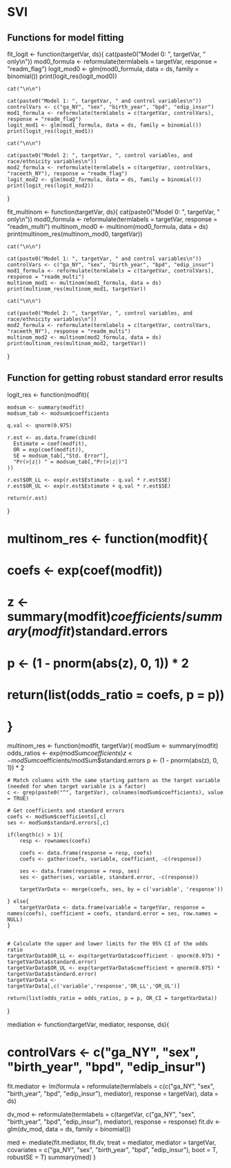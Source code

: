 # SVI
## Functions for model fitting
fit_logit <- function(targetVar, ds){
    cat(paste0("Model 0: ", targetVar, " only\n"))
    mod0_formula <- reformulate(termlabels = targetVar, response = "readm_flag")
    logit_mod0 <- glm(mod0_formula, data = ds, family = binomial())
    print(logit_res(logit_mod0))
    
    cat("\n\n")

    cat(paste0("Model 1: ", targetVar, " and control variables\n"))
    controlVars <- c("ga_NY", "sex", "birth_year", "bpd", "edip_insur")
    mod1_formula <- reformulate(termlabels = c(targetVar, controlVars), response = "readm_flag")
    logit_mod1 <- glm(mod1_formula, data = ds, family = binomial())
    print(logit_res(logit_mod1))

    cat("\n\n")

    cat(paste0("Model 2: ", targetVar, ", control variables, and race/ethnicity variables\n"))
    mod2_formula <- reformulate(termlabels = c(targetVar, controlVars, "raceeth_NY"), response = "readm_flag")
    logit_mod2 <- glm(mod2_formula, data = ds, family = binomial())
    print(logit_res(logit_mod2))
}

fit_multinom <- function(targetVar, ds){
    cat(paste0("Model 0: ", targetVar, " only\n"))
    mod0_formula <- reformulate(termlabels = targetVar, response = "readm_multi")
    multinom_mod0 <- multinom(mod0_formula, data = ds)
    print(multinom_res(multinom_mod0, targetVar))

    cat("\n\n")

    cat(paste0("Model 1: ", targetVar, " and control variables\n"))
    controlVars <- c("ga_NY", "sex", "birth_year", "bpd", "edip_insur")
    mod1_formula <- reformulate(termlabels = c(targetVar, controlVars), response = "readm_multi")
    multinom_mod1 <- multinom(mod1_formula, data = ds)
    print(multinom_res(multinom_mod1, targetVar))

    cat("\n\n")

    cat(paste0("Model 2: ", targetVar, ", control variables, and race/ethnicity variables\n"))
    mod2_formula <- reformulate(termlabels = c(targetVar, controlVars, "raceeth_NY"), response = "readm_multi")
    multinom_mod2 <- multinom(mod2_formula, data = ds)
    print(multinom_res(multinom_mod2, targetVar))
}

## Function for getting robust standard error results
logit_res <- function(modfit){
    
    modsum <- summary(modfit)
    modsum_tab <- modsum$coefficients
    
    q.val <- qnorm(0.975)

    r.est <- as.data.frame(cbind(
      Estimate = coef(modfit),
      OR = exp(coef(modfit)),
      SE = modsum_tab[,"Std. Error"],
      "Pr(>|z|) " = modsum_tab[,"Pr(>|z|)"]
    ))
    
    r.est$OR_LL <- exp(r.est$Estimate - q.val * r.est$SE)
    r.est$OR_UL <- exp(r.est$Estimate + q.val * r.est$SE)

    return(r.est)
}

# multinom_res <- function(modfit){
#   coefs <- exp(coef(modfit))
#   z <- summary(modfit)$coefficients/summary(modfit)$standard.errors
#   p <- (1 - pnorm(abs(z), 0, 1)) * 2
#   
#   
#   return(list(odds_ratio = coefs, p = p))
# }

multinom_res <- function(modfit, targetVar){
    modSum <- summary(modfit)
    odds_ratios <- exp(modSum$coefficients)
    z <- modSum$coefficients/modSum$standard.errors
    p <- (1 - pnorm(abs(z), 0, 1)) * 2
    
    # Match columns with the same starting pattern as the target variable (needed for when target variable is a factor)
    c <- grep(paste0("^", targetVar), colnames(modSum$coefficients), value = TRUE)
    
    # Get coefficients and standard errors
    coefs <- modSum$coefficients[,c]
    ses <- modSum$standard.errors[,c]
    
    if(length(c) > 1){ 
        resp <- rownames(coefs)
        
        coefs <- data.frame(response = resp, coefs)
        coefs <- gather(coefs, variable, coefficient, -c(response))
        
        ses <- data.frame(response = resp, ses)
        ses <- gather(ses, variable, standard.error, -c(response))
        
        targetVarData <- merge(coefs, ses, by = c('variable', 'response'))
        
    } else{
        targetVarData <- data.frame(variable = targetVar, response = names(coefs), coefficient = coefs, standard.error = ses, row.names = NULL)
    }
    
    
    # Calculate the upper and lower limits for the 95% CI of the odds ratio
    targetVarData$OR_LL <- exp(targetVarData$coefficient - qnorm(0.975) * targetVarData$standard.error)
    targetVarData$OR_UL <- exp(targetVarData$coefficient + qnorm(0.975) * targetVarData$standard.error)
    targetVarData <- targetVarData[,c('variable','response','OR_LL','OR_UL')]
    
    return(list(odds_ratio = odds_ratios, p = p, OR_CI = targetVarData))
}

mediation <- function(targetVar, mediator, response, ds){
  # controlVars <- c("ga_NY", "sex", "birth_year", "bpd", "edip_insur")
  fit.mediator <- lm(formula = reformulate(termlabels = c(c("ga_NY", "sex", "birth_year", "bpd", "edip_insur"), mediator), response = targetVar), data = ds)
  
  dv_mod <- reformulate(termlabels = c(targetVar, c("ga_NY", "sex", "birth_year", "bpd", "edip_insur"), mediator), response = response)
  fit.dv <- glm(dv_mod, data = ds, family = binomial())
  
  med <- mediate(fit.mediator, fit.dv,
                 treat = mediator, mediator = targetVar,
                 covariates = c("ga_NY", "sex", "birth_year", "bpd", "edip_insur"),
                 boot = T,
                 robustSE = T)
  summary(med)
}
